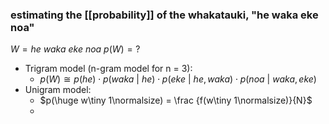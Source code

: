 ### estimating the [[probability]] of the whakatauki, "he waka eke noa"

$W = he\ waka\ eke\ noa$
$p(W) = ?$

- Trigram model (n-gram model for n = 3):
	- $p(W) \cong p(he)\cdot p(waka\ |\ he)\cdot p(eke\ |\ he,waka)\cdot p(noa\ |\ waka,eke)$
- Unigram model:
	- $p(\huge w\tiny 1\normalsize) = \frac {f(w\tiny 1\normalsize)}{N}$
	- 